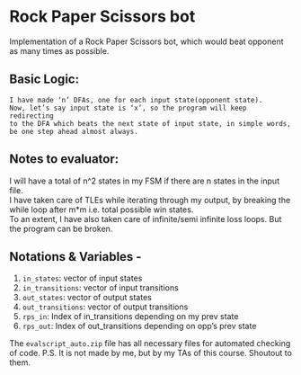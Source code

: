 # Rock Paper Scissors bot
Implementation of a Rock Paper Scissors bot, which would beat opponent as many times as possible.

## Basic Logic:
    I have made ‘n’ DFAs, one for each input state(opponent state).
    Now, let’s say input state is ‘x’, so the program will keep redirecting
    to the DFA which beats the next state of input state, in simple words,
    be one step ahead almost always.

## Notes to evaluator:
I will have a total of n^2 states in my FSM if there are n states in the input file. \
I have taken care of TLEs while iterating through my output, by breaking the while loop after m*m i.e. total possible win states. \
To an extent, I have also taken care of infinite/semi infinite loss loops. But the program can be broken.

## Notations & Variables -
1. `in_states`: vector of input states
2. `in_transitions`: vector of input transitions
3. `out_states`: vector of output states
4. `out_transitions`: vector of output transitions
5. `rps_in`: Index of in_transitions depending on my prev state
6. `rps_out`: Index of out_transitions depending on opp’s prev state

The `evalscript_auto.zip` file has all necessary files for automated checking of code.
  P.S. It is not made by me, but by my TAs of this course. Shoutout to them.

